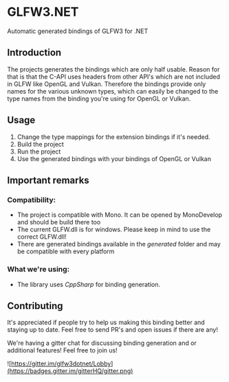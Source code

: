 # GLFW3.NET
Automatic generated bindings of GLFW3 for .NET

## Introduction
The projects generates the bindings which are only half usable.
Reason for that is that the C-API uses headers from other API's which are not included in GLFW like OpenGL and Vulkan.
Therefore the bindings provide only names for the various unknown types, which can easily be changed to the type names from the binding you're using for OpenGL or Vulkan.

## Usage
1. Change the type mappings for the extension bindings if it's needed. 
2. Build the project
3. Run the project
4. Use the generated bindings with your bindings of OpenGL or Vulkan

## Important remarks
### Compatibility:
- The project is compatible with Mono. It can be opened by MonoDevelop and should be build there too
- The current GLFW.dll is for windows. Please keep in mind to use the correct GLFW.dll!
- There are generated bindings available in the _generated_ folder and may be compatible with every platform

### What we're using:
- The library uses _CppSharp_ for binding generation.

## Contributing

It's appreciated if people try to help us making this binding better and staying up to date.
Feel free to send PR's and open issues if there are any!

We're having a gitter chat for discussing binding generation and or additional features!
Feel free to join us!

![https://gitter.im/glfw3dotnet/Lobby](https://badges.gitter.im/gitterHQ/gitter.png)
